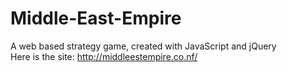 Middle-East-Empire
==================

A web based strategy game, created with JavaScript and jQuery<br />
Here is the site: http://middleestempire.co.nf/
